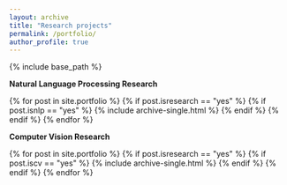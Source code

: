 ```yaml
---
layout: archive
title: "Research projects"
permalink: /portfolio/
author_profile: true
---
```


{% include base_path %}

**Natural Language Processing Research**

{% for post in site.portfolio %}
  {% if post.isresearch == "yes" %}
  	{% if post.isnlp == "yes" %}
    		{% include archive-single.html %}
    	{% endif %}
  {% endif %}
{% endfor %}

**Computer Vision Research**

{% for post in site.portfolio %}
  {% if post.isresearch == "yes" %}
  	{% if post.iscv == "yes" %}
    		{% include archive-single.html %}
    	{% endif %}
  {% endif %}
{% endfor %}
